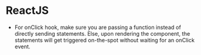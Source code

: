 # ReactJS

- For onClick hook, make sure you are passing a function instead of directly sending statements. Else, upon rendering the component, the statements will get triggered on-the-spot without waiting for an onClick event.